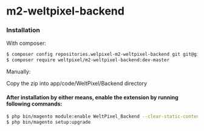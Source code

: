 # m2-weltpixel-backend

### Installation

With composer:

```sh
$ composer config repositories.welpixel-m2-weltpixel-backend git git@github.com:sonpn/m2-weltpixel-backend.git
$ composer require weltpixel/m2-weltpixel-backend:dev-master
```

Manually:

Copy the zip into app/code/WeltPixel/Backend directory


#### After installation by either means, enable the extension by running following commands:

```sh
$ php bin/magento module:enable WeltPixel_Backend --clear-static-content
$ php bin/magento setup:upgrade
```
